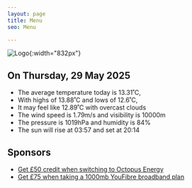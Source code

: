 ```yaml
---
layout: page
title: Menu
seo: Menu

---
```


![Logo](/images/logo.jpg){:width="832px"}

<!-- weather_marker starts -->
## On Thursday, 29 May 2025

- The average temperature today is 13.31˚C,
- With highs of 13.88˚C and lows of 12.6˚C,
- It may feel like 12.89˚C with overcast clouds
- The wind speed is 1.79m/s and visibility is 10000m
- The pressure is 1019hPa and humidity is 84%
- The sun will rise at 03:57 and set at 20:14

<!-- weather_marker ends -->

## Sponsors

- [Get £50 credit when switching to Octopus Energy](https://bit.ly/3oD1nnS)
- [Get £75 when taking a 1000mb YouFibre broadband plan](https://aklam.io/91zWhU?)
